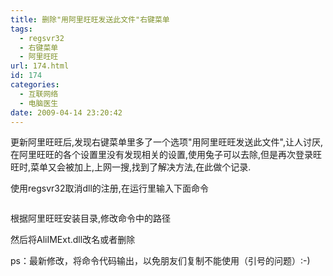```yaml
---
title: 删除"用阿里旺旺发送此文件"右键菜单
tags:
  - regsvr32
  - 右键菜单
  - 阿里旺旺
url: 174.html
id: 174
categories:
  - 互联网络
  - 电脑医生
date: 2009-04-14 23:20:42
---
```


更新阿里旺旺后,发现右键菜单里多了一个选项"用阿里旺旺发送此文件",让人讨厌,在阿里旺旺的各个设置里没有发现相关的设置,使用兔子可以去除,但是再次登录旺旺时,菜单又会被加上,上网一搜,找到了解决方法,在此做个记录.  

使用regsvr32取消dll的注册,在运行里输入下面命令


```regsvr32 /u "C:\Program Files\AliWangWang\AliIMExt.dll"
```

根据阿里旺旺安装目录,修改命令中的路径  

然后将AliIMExt.dll改名或者删除  

ps：最新修改，将命令代码输出，以免朋友们复制不能使用（引号的问题）:-)